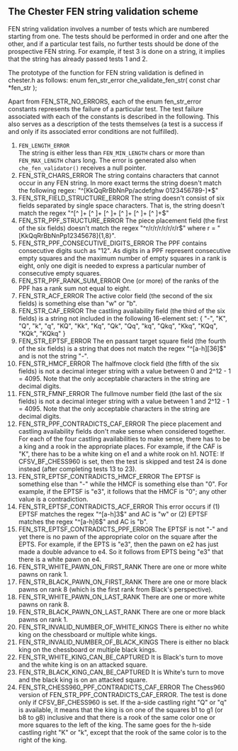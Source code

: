 ## The Chester FEN string validation scheme

FEN string validation involves a number of tests which are numbered starting from one. The tests should be performed in order and one after the other, and if a particular test fails, no further tests should be done of the prospective FEN string. For example, if test 3 is done on a string, it implies that the string has already passed tests 1 and 2.

The prototype of the function for FEN string validation is defined in chester.h as follows:
enum fen_str_error che_validate_fen_str( const char *fen_str );

Apart from FEN_STR_NO_ERRORS, each of the enum fen_str_error constants represents the failure of a particular test. The test failure associated with each of the constants is described in the following. This also serves as a description of the tests themselves (a test is a success if and only if its associated error conditions are not fulfilled).

1.  `FEN_LENGTH_ERROR`  
    The string is either less than `FEN_MIN_LENGTH` chars or more than
    `FEN_MAX_LENGTH` chars long. The error is generated also when
    `che_fen_validator()` receives a null pointer.
2.	FEN_STR_CHARS_ERROR
	The string contains characters that cannot occur in any FEN string.
	In more exact terms the string doesn't match the following regex:
	"^[KkQqRrBbNnPp/acdefghw 0123456789-]*$"
3.	FEN_STR_FIELD_STRUCTURE_ERROR
	The string doesn't consist of six fields separated by single space
	characters. That is, the string doesn't match the regex
	"^[^ ]+ [^ ]+ [^ ]+ [^ ]+ [^ ]+ [^ ]+$"
4.	FEN_STR_PPF_STRUCTURE_ERROR
	The piece placement field (the first of the six fields) doesn't match
	the regex "^r/r/r/r/r/r/r/r$" where r = "[KkQqRrBbNnPp12345678]{1,8}".
5.	FEN_STR_PPF_CONSECUTIVE_DIGITS_ERROR
	The PPF contains consecutive digits such as "12". As digits in a PPF
	represent consecutive empty squares and the maximum number of empty
	squares in a rank is eight, only one digit is needed to express a
	particular number of consecutive empty squares.
6.	FEN_STR_PPF_RANK_SUM_ERROR
	One (or more) of the ranks of the PPF has a rank sum not equal to eight.
7.	FEN_STR_ACF_ERROR
	The active color field (the second of the six fields) is something
	else than "w" or "b".
8.	FEN_STR_CAF_ERROR
	The castling availability field (the third of the six fields) is
	a string not included in the following 16-element set:
	{ "-", "K", "Q", "k", "q", "KQ", "Kk", "Kq", "Qk", "Qq", "kq",
	"Qkq", "Kkq", "KQq", "KQk", "KQkq" }
9.	FEN_STR_EPTSF_ERROR
	The en passant target square field (the fourth of the six fields) is
	a string that does not match the regex "^[a-h][36]$" and is not the
	string "-".
10.	FEN_STR_HMCF_ERROR
	The halfmove clock field (the fifth of the six fields) is not a
	decimal integer string with a value between 0 and 2^12 - 1 = 4095.
	Note that the only acceptable characters in the string are
	decimal digits.
11.	FEN_STR_FMNF_ERROR
	The fullmove number field (the last of the six fields) is not a
	decimal integer string with a value between 1 and 2^12 - 1 = 4095.
	Note that the only acceptable characters in the string are
	decimal digits.
12.	FEN_STR_PPF_CONTRADICTS_CAF_ERROR
	The piece placement and castling availability fields don't make
	sense when considered together. For each of the four castling
	availabilities to make sense, there has to be a king and a rook
	in the appropriate places. For example, if the CAF is "K", there
	has to be a white king on e1 and a white rook on h1. NOTE: If
	CFSV_BF_CHESS960 is set, then the test is skipped and test 24 is
	done instead (after completing tests 13 to 23).
13.	FEN_STR_EPTSF_CONTRADICTS_HMCF_ERROR
	The EPTSF is something else than "-" while the HMCF is something
	else than "0". For example, if the EPTSF is "e3", it follows that
	the HMCF is "0"; any other value is a contradiction.
14.	FEN_STR_EPTSF_CONTRADICTS_ACF_ERROR
	This error occurs if (1) EPTSF matches the regex "^[a-h]3$" and
	AC is "w" or (2) EPTSF matches the regex "^[a-h]6$" and AC is "b".
15.	FEN_STR_EPTSF_CONTRADICTS_PPF_ERROR
	The EPTSF is not "-" and yet there is no pawn of the appropriate
	color on the square after the EPTS. For example, if the EPTS is "e3",
	then the pawn on e2 has just made a double advance to e4. So it
	follows from EPTS being "e3" that there is a white pawn on e4.
16.	FEN_STR_WHITE_PAWN_ON_FIRST_RANK
	There are one or more white pawns on rank 1.
17.	FEN_STR_BLACK_PAWN_ON_FIRST_RANK
	There are one or more black pawns on rank 8 (which is the first rank
	from Black's perspective).
18.	FEN_STR_WHITE_PAWN_ON_LAST_RANK
	There are one or more white pawns on rank 8.
19.	FEN_STR_BLACK_PAWN_ON_LAST_RANK
	There are one or more black pawns on rank 1.
20.	FEN_STR_INVALID_NUMBER_OF_WHITE_KINGS
	There is either no white king on the chessboard or multiple white kings.
21.	FEN_STR_INVALID_NUMBER_OF_BLACK_KINGS
	There is either no black king on the chessboard or multiple black kings.
22.	FEN_STR_WHITE_KING_CAN_BE_CAPTURED
	It is Black's turn to move and the white king is on an attacked square.
23.	FEN_STR_BLACK_KING_CAN_BE_CAPTURED
	It is White's turn to move and the black king is on an attacked square.
24.	FEN_STR_CHESS960_PPF_CONTRADICTS_CAF_ERROR
    The Chess960 version of FEN_STR_PPF_CONTRADICTS_CAF_ERROR. The test is done
	only if CFSV_BF_CHESS960 is set. If the a-side castling right "Q" or "q"
	is available, it means that the king is on one of the squares b1 to g1
	(or b8 to g8) inclusive and that there is a rook of the same color one or
	more squares to the left of the king. The same goes for the h-side castling
	right "K" or "k", except that the rook of the same color is to the right of
	the king.
